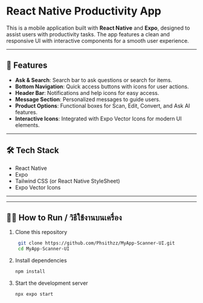 # React Native Productivity App

This is a mobile application built with **React Native** and **Expo**, designed to assist users with productivity tasks. 
The app features a clean and responsive UI with interactive components for a smooth user experience.

---

## 📌 Features
- **Ask & Search**: Search bar to ask questions or search for items.
- **Bottom Navigation**: Quick access buttons with icons for user actions.
- **Header Bar**: Notifications and help icons for easy access.
- **Message Section**: Personalized messages to guide users.
- **Product Options**: Functional boxes for Scan, Edit, Convert, and Ask AI features.
- **Interactive Icons**: Integrated with Expo Vector Icons for modern UI elements.

---

## 🛠️ Tech Stack
- React Native
- Expo
- Tailwind CSS (or React Native StyleSheet)
- Expo Vector Icons

---

---
## 🧑‍💻 How to Run / วิธีใช้งานบนเครื่อง

1. Clone this repository  
   ```bash
    git clone https://github.com/Phsithzz/MyApp-Scanner-UI.git
    cd MyApp-Scanner-UI

2. Install dependencies
    ```bash
    npm install

3. Start the development server
    ```bash
    npx expo start


